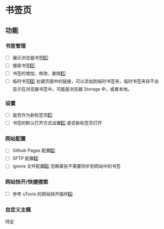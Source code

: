 # 书签页

## 功能

### 书签管理

- [ ] 展示浏览器书签1️⃣
- [ ] 搜索书签1️⃣
- [ ] 书签的增加、修改、删除1️⃣
- [ ] 临时书签3️⃣
      右键页面中的链接，可以添加到临时书签夹，临时书签夹存不会显示在浏览器书签中，可能是浏览器 Storage 中，或者本地。

### 设置

- [ ] 是否作为新标签页1️⃣
- [ ] 书签的默认打开方式设置1️⃣
      是否新标签页打开

### 网站配置

- [ ] Github Pages 配置2️⃣
- [ ] SFTP 配置3️⃣
- [ ] ignore 文件配置3️⃣
      忽略某些不需要同步到网站中的书签

### 网站快开/快捷搜索

- [ ] 参考 uTools 的网站快开插件3️⃣

### 自定义主题

待定